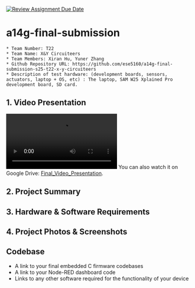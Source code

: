 [![Review Assignment Due Date](https://classroom.github.com/assets/deadline-readme-button-22041afd0340ce965d47ae6ef1cefeee28c7c493a6346c4f15d667ab976d596c.svg)](https://classroom.github.com/a/AlBFWSQg)
# a14g-final-submission

    * Team Number: T22
    * Team Name: X&Y Circuiteers
    * Team Members: Xiran Hu, Yuner Zhang
    * Github Repository URL: https://github.com/ese5160/a14g-final-submission-s25-t22-x-y-circuiteers
    * Description of test hardware: (development boards, sensors, actuators, laptop + OS, etc) : The laptop, SAM W25 Xplained Pro development board, SD card.

## 1. Video Presentation
![Final_Video_Presentation](Final_Video_Presentation.mp4)
You can also watch it on Google Drive: [Final_Video_Presentation](https://drive.google.com/file/d/1SnDz7Wh9IL8G6lDfHzbvuNYeVGlQYDE1/view?usp=sharing).

## 2. Project Summary

## 3. Hardware & Software Requirements

## 4. Project Photos & Screenshots

## Codebase

- A link to your final embedded C firmware codebases
- A link to your Node-RED dashboard code
- Links to any other software required for the functionality of your device

